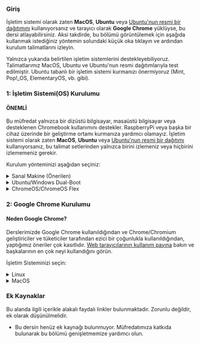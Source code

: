 ### Giriş

İşletim sistemi olarak zaten **MacOS**, **Ubuntu** veya [Ubuntu'nun resmi bir dağıtımını](https://wiki.ubuntu.com/UbuntuFlavors) kullanıyorsanız ve tarayıcı olarak **Google Chrome** yüklüyse, bu dersi atlayabilirsiniz. Aksi takdirde, bu bölümü görüntülemek için aşağıda kullanmak istediğiniz yöntemin solundaki küçük oka tıklayın ve ardından kurulum talimatlarını izleyin.

<div class="lesson-note" markdown="1">

Yalnızca yukarıda belirtilen işletim sistemlerini destekleyebiliyoruz. Talimatlarımız MacOS, Ubuntu ve Ubuntu'nun resmi dağıtımlarıyla test edilmiştir. Ubuntu tabanlı bir işletim sistemi kurmanızı önermiyoruz (Mint, Pop!_OS, ElementaryOS, vb. gibi).

</div>

### 1: İşletim Sistemi(OS) Kurulumu

#### ÖNEMLİ

Bu müfredat yalnızca bir dizüstü bilgisayar, masaüstü bilgisayar veya desteklenen Chromebook kullanımını destekler. RaspberryPi veya başka bir cihaz üzerinde bir geliştirme ortamı kurmanıza yardımcı olamayız. İşletim sistemi olarak zaten **MacOS**, **Ubuntu** veya [Ubuntu'nun resmi bir dağıtımı](https://wiki.ubuntu.com/UbuntuFlavors) kullanıyorsanız, bu talimat setlerinden yalnızca birini izlemeniz veya hiçbirini izlememeniz gerekir.

Kurulum yönteminizi aşağıdan seçiniz:

<details markdown="block">
<summary class="dropDown-header">Sanal Makine (Önerilen)
</summary>

Bir Sanal Makine (VM) kurmak, web geliştirme için bir ortam oluşturmaya başlamanın en kolay ve en güvenilir yoludur. Sanal Makine, mevcut İşletim Sisteminizin (OS), Windows gibi, içinde çalışan komple bir bilgisayar emülasyonudur. Sanal makinenin en büyük dezavantajı, aynı anda iki bilgisayar çalıştırdığınız için yavaş olabilmesidir. Performansını artırmak için birkaç şey yapacağız.

### Step 1: VirtualBox ve Xubuntu'yu İndirme

Bir sanal makine kurmak basit bir işlemdir. Bu kılavuz, sanal makineyi oluşturmak ve çalıştırmak için Oracle'ın VirtualBox programını kullanır. Bu program açık kaynaklı, ücretsiz ve basittir. Daha ne isteyebilirsiniz ki? Şimdi, her şeyin indirildiğinden ve kurulum için hazır olduğundan emin olalım.

#### ÖNEMLİ

Bu talimatları tamamladıktan sonra, **tamamen VM'de çalışmanız beklenmektedir.** Pencereyi büyütün, varsa daha fazla sanal monitör ekleyin, masaüstünün sol üst köşesindeki **Whisker Menu** <img src="https://cdn.statically.io/gh/TheOdinProject/curriculum/96d534641514fe4d62aabe2919fac3c52cb286e7/foundations/installations/installations/imgs/00_whisker_icon.png" alt="The blue-white rodent Whisker Menu Icon" style="display: inline; margin: auto;"> içindeki internet tarayıcısını çalıştırın. Odin Project üzerinde çalışırken sanal makine dışında hiçbir şey kullanmamalısınız. VM'yi bir süre kullandıktan sonra alıştığınızı düşünüyorsanız veya deneyiminizi geliştirmek istiyorsanız, aşağıda talimatları bulunan Ubuntu'yu dual boot yapmanızı öneririz.

#### Step 1.1: VirtualBox'u İndirme

[Buraya tıklayın](https://www.virtualbox.org/wiki/Downloads) ve Windows bilgisayarlar için VirtualBox'ı indirin.

#### Step 1.2: Xubuntu'yu İndirme

Piyasada binlerce Linux dağıtımı var, ancak Xubuntu şüphesiz en popüler ve kullanıcı dostu olanlardan biri. Bir sanal makineye Linux kurarken, [Xubuntu 22.04'ü indirmenizi](https://mirror.us.leaseweb.net/ubuntu-cdimage/xubuntu/releases/22.04/release/) öneririz. Burada listelenen birkaç dosya var, `.iso` ile biteni indirin. Xubuntu, Ubuntu ile aynı temel yazılımı kullanır ancak daha az bilgisayar kaynağı gerektiren bir masaüstü ortamına sahiptir ve bu nedenle sanal makineler için idealdir. İndirme hızını yavaş bulursanız, daha önce bağlantısı verilen bir ABD linki olduğundan [farklı bir link kullanmayı](https://xubuntu.org/release/22-04/#show-all) deneyin.

### Step 2: VirtualBox'ı Yükleme ve Xubuntu'yu Kurma

#### Step 2.1: VirtualBox'ı Yükleme

VirtualBox'ı kurmak çok basittir. Çok fazla teknik bilgi gerektirmez ve Windows bilgisayarınıza herhangi bir program yüklemekle aynı işlemdir. İndirilen VirtualBox dosyasına çift tıkladığınızda yükleme işlemi başlayacaktır. Microsoft Visual C++ 2019 Redistributable Package'ına ihtiyaç duyduğunuzla ilgili bir hata alırsanız, onu [resmi Microsoft Learn sayfasında](https://learn.microsoft.com/en-us/cpp/windows/latest-supported-vc-redist?view=msvc-170#visual-studio-2015-2017-2019-and-2022) bulabilirsiniz. Büyük olasılıkla `X64` Mimarisine sahip sürümü istiyorsunuz (bu 64 bit anlamına gelir). Onu indirin ve kurun, ardından VirtualBox'ı tekrar kurmayı deneyin.

Kurulum sırasında size çeşitli seçenekler sunulacaktır. İhtiyacınız olmadığı için Python Desteğini ok işaretli sürücü simgesine tıklayarak ve **Entire feature will be unavailable** seçeneğini seçerek bırakmanızı öneririz:

   ![The Python option is at the bottom of the list](https://cdn.statically.io/gh/TheOdinProject/curriculum/96d534641514fe4d62aabe2919fac3c52cb286e7/foundations/installations/installations/imgs/01_turn_off_python.png)

Kapatıldıktan sonra kurulum pencereniz bu şekilde görünmelidir:

   ![You want the Python option to have a scarlet "X" on it](https://cdn.statically.io/gh/TheOdinProject/curriculum/96d534641514fe4d62aabe2919fac3c52cb286e7/foundations/installations/installations/imgs/02_c_install.png)

Uygulamayı `C:` sürücüsüne yüklediğinizden emin olun, aksi takdirde hata verme eğilimi vardır. Sanal makinenin kendisi herhangi bir yere kurulabilir ancak buna yakında değineceğiz.
Yazılım yüklenirken ilerleme çubuğu takılmış gibi görünebilir, sadece bitmesini bekleyin.

#### Step 2.2: VirtualBox'ı Xubuntu için Hazırlama

Artık VirtualBox'ı kurduğunuza göre, programı başlatın. Açıldıktan sonra başlangıç ekranını görmelisiniz.

   ![The VirtualBox start screen](https://cdn.statically.io/gh/TheOdinProject/curriculum/96d534641514fe4d62aabe2919fac3c52cb286e7/foundations/installations/installations/imgs/03_start_screen.png)

Sanal bir işletim sistemi oluşturmak için **New** düğmesine tıklayın. Buna **Xubuntu** adını verin, sanal makinenin varsayılan `C:` konumundan başka bir yere kurulmasını istiyorsanız, bunu **Folder** seçeneğinde uygun şekilde değiştirin. Bu, sanal diskinizin bulunacağı yerdir, bu nedenle bunun için en az 30 GB'ınız olduğundan emin olun. **ISO Image** seçeneğinde **Other** seçeneğini seçin ve bilgisayarınızda `.iso` dosyasını bulmanız için bir pencere açılacaktır. Dosya büyük olasılıkla `Downloads` klasöründedir. **Skip Unattended Installation** seçeneğini olduğu gibi bırakın.

   ![Half of the options being greyed out is normal. Don't worry about it.](https://cdn.statically.io/gh/TheOdinProject/curriculum/96d534641514fe4d62aabe2919fac3c52cb286e7/foundations/installations/installations/imgs/04_install_start.png)

**Next** tuşuna basarak devam edin ve sonraki adımları izleyin:

#### Step 2.2.1: Gözetimsiz Konuk İşletim Sistemi(OS) Kurulumu

Şimdi buna benzer bir pencere görmelisiniz:

   ![No need to worry about the Product Key.](https://cdn.statically.io/gh/TheOdinProject/curriculum/96d534641514fe4d62aabe2919fac3c52cb286e7/foundations/installations/installations/imgs/05_unattended_install.png)

**Guest Additions** ve **Install in Background** seçeneklerini işaretleyiniz ve ayrıca **Username** ve **Password** alanlarınızı istediğiniz gibi değiştiriniz. Varsayılan parolayı değiştirmeyi unutursanız, parola `changeme` olacaktır. **Guest Additions ISO**, **Hostname** ve **Domain Name** alanlarını olduğu gibi bırakın. **Next** tuşuna basarak devam edin.


#### Step 2.2.2: Donanım

   ![You might be tempted to give your VM more than 2 processors. Don't.](https://cdn.statically.io/gh/TheOdinProject/curriculum/96d534641514fe4d62aabe2919fac3c52cb286e7/foundations/installations/installations/imgs/06_hardware.png)

Kurulumun **Hardware** bölümünde **Base Memory** değerini en az 2048 MB veya mümkünse daha fazlasına ayarlayınız. Üst limit toplam RAM'inizin yarısıdır ancak önerdiğimiz ayarlarla 4096 MB size sorunsuz bir deneyim sağlayacaktır.

Örneğin, 8 GB (8192 MB) RAM'iniz varsa, sanal makinenizin işletim sistemine 4096 MB'a kadar (1024 MB 1 GB eder) ayırabilirsiniz. Ne kadar RAM'iniz olduğunu bilmiyorsanız, bunu nasıl bulacağınızı öğrenmek için [lütfen bu Google sorgusunu çalıştırın](https://www.google.com/search?q=how+to+find+how+much+ram+you+have). Sanal makineniz biraz yavaş çalışıyorsa, daha fazla bellek ayırmayı deneyin!

_(__not:__ **G**iga**B**aytı **M**ega**B**ayta çevirirken zorlanıyor musunuz? 1 GB RAM 1024 MB'a eşittir. Bu yüzden, **8 GB = 8 x 1024 = 8192 MB** diyebiliriz.)_

**Processors** seçeneği için değer 2'de olmalı ve daha fazla olmamalıdır. **Enable EFI (special OSes only)** seçeneğini olduğu gibi bırakın, yani **işaretli değil**, ve devam etmek için **Next** seçeneğine tıklayın.

#### Step 2.2.3: Sanal Sabit Disk

   ![Don't Pre-allocate Full Size.](https://cdn.statically.io/gh/TheOdinProject/curriculum/96d534641514fe4d62aabe2919fac3c52cb286e7/foundations/installations/installations/imgs/07_virtual_hard_disk.png)

Şimdi, **Disk Size** dışında tüm ayarları olduğu gibi bırakınız, sanal makinenize **en az 30GB** alan vermenizi öneririz. Bu diskin sanal makine oluşturma işleminin ilk adımında belirttiğiniz klasörde oluşturulacağını hatırlatırız, ancak yine de gerekirse disk ileride taşınabilir ve yeniden boyutlandırılabilir.


#### Step 2.2.4: Katılımsız Kuruluma Başlama

**Summary** sayfasına yönlendirilmek için **Next** seçeneğine tıklayın, bu sayfada gözetimsiz kurulum sürecini başlatmak için **Finish** seçeneğine tıklamanız yeterlidir. Bunun en güzel yanı nedir? İşletim sistemini ve GuestAdditions'ı size bir şey sormadan kendi başına yükler! Sadece kendi işini yapmasına izin verin, **Preview** bölümünde bunun gibi bir giriş ekranı gördüğünüzde işlemin bittiğini anlayacaksınız:

   ![The Preview section is in the top right of VirtualBox window.](https://cdn.statically.io/gh/TheOdinProject/curriculum/96d534641514fe4d62aabe2919fac3c52cb286e7/foundations/installations/installations/imgs/08_preview_login.png)

Sadece **Show** adlı yeşil oka tıklayın ve bir sanal makine penceresi ve giriş ekranı ile karşılaşacaksınız. Kurulum işlemi sırasında belirlediğiniz parola ile oturum açın ve yapmamız gereken azıcık bir yapılandırma ayarı kaldı.

**Finish'e** tıkladıktan sonra buna benzer bir hata almanız mümkündür:

   ![The error shows up on the right side of the VirtualBox window and can be a little differently worded.](https://cdn.statically.io/gh/TheOdinProject/curriculum/96d534641514fe4d62aabe2919fac3c52cb286e7/foundations/installations/installations/imgs/09_virtualization_error.png)

Bu, [bilgisayarınızın BIOS/UEFI ayarlarında sanallaştırmayı etkinleştirmeniz](https://access.redhat.com/documentation/en-us/red_hat_enterprise_linux/7/html/virtualization_deployment_and_administration_guide/sect-troubleshooting-enabling_intel_vt_x_and_amd_v_virtualization_hardware_extensions_in_bios) gerektiği anlamına gelir. [Alternatif talimat seti](https://2nwiki.2n.cz/pages/viewpage.action?pageId=75202968). Eğer AMD CPU'nuz varsa muhtemelen aktifleştirmek için `SVM` adında bir şey arıyorsunuzdur, Intel CPU'lar içinse bu ayar `Intel Virtualization Technology'dir`.  Aldığınız hata, bulmanız gereken ayarı söylemelidir. Bunu hallettikten sonra, makineyi **Başlatın** ve akışına bırakın, bir giriş ekranı gördüğünüzde işlemin bittiğini anlayacaksınız:

   ![You can already make your VM full screen or just maximize the window.](https://cdn.statically.io/gh/TheOdinProject/curriculum/96d534641514fe4d62aabe2919fac3c52cb286e7/foundations/installations/installations/imgs/10_login_screen.png)


### Step 3: Doğru sudo İzinlerini Ayarlama

Katılımsız kurulumun VirtualBox tarafından yapılandırılma şekli nedeniyle, hesabınız uygun `sudo` izinlerine sahip değildir. Bunları Windows makinenizdeki `Yönetici olarak çalıştır` ile eşdeğer olarak düşünün, bunları düzene sokmanın neden önemli olacağını tahmin edebilirsiniz.

#### Step 3.1: Users and Group'a Gidiş

İlk olarak, pencerenizin sol üst köşesindeki <img src="https://cdn.statically.io/gh/TheOdinProject/curriculum/96d534641514fe4d62aabe2919fac3c52cb286e7/foundations/installations/installations/imgs/00_whisker_icon.png" alt="The blue-white rodent Whisker Menu Icon" style="display: inline; margin: auto;"> simgesine tıklayın, ardından `Users` yazın ve `Users and Groups'u` göreceksiniz. Üzerine tıklayın.

   ![It should be the top option you see. It is possible that due to localization it'll be called differently - try using the term in your language then.](https://cdn.statically.io/gh/TheOdinProject/curriculum/96d534641514fe4d62aabe2919fac3c52cb286e7/foundations/installations/installations/imgs/11_users_and_groups.png)

#### Step 3.2: Groups'u Yönetme

Karşınıza gelen pencerede **Manage Groups** seçeneğine tıklayınız, ardından listede bir yere tıklayın ve klavyenizden `sudo` yazın. Bu sizi resimdeki gibi `sudo` girdisine getirecektir:

   ![You will find the search functionality like this in many corners of Xubuntu.](https://cdn.statically.io/gh/TheOdinProject/curriculum/96d534641514fe4d62aabe2919fac3c52cb286e7/foundations/installations/installations/imgs/12_sudo_group.png)

#### Step 3.2: Kendini sudo'ya Ekleme

`sudo` seçiliyken **Properties** seçeneğine tıklayın ve açılan pencerede kullanıcı adınızı aşağıdaki gibi işaretleyin:

   ![No need to touch anything else.](https://cdn.statically.io/gh/TheOdinProject/curriculum/96d534641514fe4d62aabe2919fac3c52cb286e7/foundations/installations/installations/imgs/13_sudo_properties.png)

Ve ardından **OK**'a tıklayın. Bir parola, giriş yaparken kullandığınız parola ile aynı, istemiyle karşılaşacaksınız.

#### Step 3.3: Sanal Makinenizi Yeniden Başlatma

Tüm bunlar tamamlandığına göre, bu pencereleri kapatabilir ve sanal makinenizi yeniden başlatabilirsiniz. Klavyede <kbd>CTRL + ALT + T</kbd> yaparak `Terminal` penceresi açabilirsiniz ve terminalde `reboot` yazın ardından komutu çalıştırmak için <kbd>Enter'a</kbd> basın. Alternatif olarak, <img src="https://cdn.statically.io/gh/TheOdinProject/curriculum/96d534641514fe4d62aabe2919fac3c52cb286e7/foundations/installations/installations/imgs/00_whisker_icon.png" alt="The blue-white rodent Whisker Menu Icon" style="display: inline; margin: auto;"> ikonuna tıklayabilirsiniz, ardından sağ alttaki güç simgesine tıklayın ve **Restart** seçeneğini seçin.

   ![You might want to take note of other options that you see in this menu.](https://cdn.statically.io/gh/TheOdinProject/curriculum/96d534641514fe4d62aabe2919fac3c52cb286e7/foundations/installations/installations/imgs/14_logout.png)

   ![Not the most exciting of menus, but take note of the Shut Down option.](https://cdn.statically.io/gh/TheOdinProject/curriculum/96d534641514fe4d62aabe2919fac3c52cb286e7/foundations/installations/installations/imgs/15_restart.png)

#### Step 3.4: Yeni Kazandığınız sudo Ayrıcalıklarını Test Etme

Artık `sudo'ya` erişiminiz olduğuna göre, bunu Xubuntu'yu `Terminal` üzerinden güncellemek için kullanabiliriz. Terminal`i açın ve aşağıdaki komutları birbiri ardına kullanın:

~~~bash
sudo apt update
sudo apt upgrade
~~~

İlk komutu kullandıktan sonra parolanız sorulacaktır, parolanızı yazın ve <kbd>Enter'a</kbd> basarak terminalinize parolayı iletin. Ne yazdığınıza dair görsel bir geri bildirim olmayacaktır, ancak gerçekten yazıyorsunuz.

Bir süre `sudo apt upgrade` çalıştıktan sonra terminalde bir şeyler yüklemek isteyip istemediğiniz sorulacaktır, makinenizi güncellemek için bunu yapın. Herhangi bir sorun yaşarsanız, [Discord sunucumuza](https://discord.gg/V75WSQG) gelmekten ve `#virtualbox-help` kanalında yardım istemekten çekinmeyin.

### Step 4: Yeni Sanal Makinenizi Anlama

İşte sanal ortamda çalışmaya başlamanıza yardımcı olacak bazı ipuçları:

-   Sanal makine ayarlarınızda araç çubuğunu etkinleştirin. Burada, özellikle tam ekran veya çoklu ekranlarla ilgili olanlar olmak üzere, oynamak isteyebileceğiniz yararlı seçenekler vardır. Bunu yapmak için **Settings** seçeneğine tıklayın ve ardından **User Interface'e** gidin ve son olarak **Show at Top of Screen** seçeneğini işaretleyin.
    ![It's a good idea to look around the settings overall to get a feel of what's possible.](https://cdn.statically.io/gh/TheOdinProject/curriculum/96d534641514fe4d62aabe2919fac3c52cb286e7/foundations/installations/installations/imgs/16_toolbar.png)
-   Tüm çalışmalarınız sanal makinede gerçekleşmelidir. Metin düzenleyiciniz, dil ortamlarınız ve çeşitli araçlar dahil olmak üzere kodlama için ihtiyacınız olan her şeyi sanal makineye yükleyeceksiniz. Sanal makinenizin içindeki Xubuntu, önceden yüklenmiş bir web tarayıcısı ile birlikte gelir, ancak kısa bir süre sonra Chrome'u yükleyeceğiz.
-   Sanal makinenize yazılım yüklemek için, Xubuntu sanal makinesinin içinden Linux (Ubuntu) kurulum talimatlarını takip edeceksiniz.
-   Discord kanalımızda yardım isterken ekran görüntüsü almanız gerekebilir, nerede kullandığınıza bağlı olarak nasıl yapacağınız aşağıda açıklanmıştır:
    -   **Sanal Makinenin içinde:** Ekranınızın bir kısmının ekran görüntüsünü almak için <kbd>Shift + PrtSrc</kbd> tuş kombinasyonunu kullanabilirsiniz. Alternatif olarak, **Whisker Menu'ye** tıklayabilir ve **Screenshot** yazabilirsiniz. Burada tüm ekranınızın, bulunduğunuz pencerenin ekran görüntüsünü almayı veya yakalamak için belirli bir alanı belirlemeyi seçebilirsiniz.
    -   **Ana sisteminizde (Windows):** Ana sistem tuşunun kısayolunu (<kbd>Right Ctrl + E</kbd>) kullanabilir veya tam ekran görüntüsü için **View -> Take Screenshot** seçeneğine tıklayabilirsiniz. Farklı bir yol, sanal makine pencerenizin dışına tıklayarak pencerenin odağından çıkmak ve ardından ekranınızın bir kısmının ekran görüntüsünü almak için standart Windows kısayolu olan <kbd>Windows tuşu + Shift + S</kbd> kombinasyonunu kullanmak olabilir.
-   **Unutmayın:** TOP menüsüyle ilgili yapacağınız tüm geliştirmeler sanal makinede yapılmalıdır.
-   Tam ekrana geçmenizi (**View -> Full-screen Mode**) ve ana işletim sisteminizi (Windows) unutmanızı öneririz. En iyi performans için, sanal makinenizi çalıştırırken ana işletim sisteminizdeki tüm programları kapatın.
-   Sanal makine ayarlarınızın **Display** sekmesine ek monitörler eklediyseniz, sanal makine çalışırken **View -> Virtual Screen 2 -> Enable** seçeneğine tıklayın. Birden fazla monitörü tam ekran çalıştırabilirsiniz, ancak sanal makine daha fazla **Video Belleği** isteyebilir. Zaten daha fazla monitör eklerken arttırmış olmanız gerekir. **Tam ekrana geçmeden önce Sanal Ekranlarınızı pencere modunda açtığınızdan emin olun, aksi takdirde çalışmazlar.** Tam ekrandan çıktıktan sonra ikincil ekranınız kapanabilir. Bu talimatlarla yeniden açabilirsiniz.


#### Sık Karşılaşılan Sorunlar/Sorular:

-   Sanal makineyi başlatmaya çalıştığınızda yalnızca siyah bir ekranla karşılaşırsanız, sanal makineyi kapatın ve `power off'a` tıklayın , **Settings -> Display** seçeneğine tıklayın ve **Enable 3D Acceleration** seçeneğinin İŞARETLENMEDİĞİNDEN ve Video memory'nin **EN AZ 128MB** olarak ayarlandığından emin olun.
-   Yeriniz mi kalmadı? [Discord kanalımızdaki bu talimatlara bakın](https://discord.com/channels/505093832157691914/690588860085960734/1015965403572351047).
-   Dokunmatik ekran mı kullanıyorsunuz? VirtualBox'ta dokunmatik ekranın nasıl etkinleştirileceğine dair [işte bir video](https://www.youtube.com/watch?v=hW-iyHHoDy4).
-   **Sanal Makine için performans ipuçları**:
    -   Sanal makineyi çalıştırırken Windows'taki etkinliğinizi en aza indirin. Dizüstü bilgisayara sahipseniz muhtemelen şarja takılı kullanınız.
    -   Processors ayarının yalnızca 2 olarak ayarlandığından ve sanal makinenize verdiğiniz belleğin toplam RAM'inizin en fazla yarısı ve en az 2GB olduğundan emin olun. Eğer 2GB ayıramıyorsanız, dual boot kullanın.
    -   Videolar sanal makinede takılıyorsa, Video Memory ayarını mümkün olan en üst düzeye çıkardığınızdan emin olun veya alternatif olarak makineniz kaldırabiliyorsa Windows'unuzda oynatın. Etkinleştirdiyseniz 3D Acceleration ayarını devre dışı bırakın.
    -   Sanal makine pencerenizin sağ alt köşesindeki <img src="https://cdn.statically.io/gh/TheOdinProject/curriculum/96d534641514fe4d62aabe2919fac3c52cb286e7/foundations/installations/installations/imgs/17_turtle.png" alt="Icon with a green turtle and a V" style="display: inline; margin: auto;"> simgesine dikkat edin, eğer varsa, burada [VirtualBox forumunda ondan nasıl kurtulacağınıza dair bir başlık var](https://forums.virtualbox.org/viewtopic.php?f=25&t=99390). Bunun yerine <img src="https://cdn.statically.io/gh/TheOdinProject/curriculum/96d534641514fe4d62aabe2919fac3c52cb286e7/foundations/installations/installations/imgs/18_vboxV.png" alt="Icon of a chip with a V" style="display: inline; margin: auto;"> simgesi de bulunabilir. Eğer sağ altta <img src="https://cdn.statically.io/gh/TheOdinProject/curriculum/96d534641514fe4d62aabe2919fac3c52cb286e7/foundations/installations/installations/imgs/17_turtle.png" alt="Icon with a green turtle and a V" style="display: inline; margin: auto;"> veya <img src="https://cdn.statically.io/gh/TheOdinProject/curriculum/96d534641514fe4d62aabe2919fac3c52cb286e7/foundations/installations/installations/imgs/18_vboxV.png" alt="Icon of a chip with a V" style="display: inline; margin: auto;"> görmüyorsanız, bunları görmek için tam ekran modundan çıkmanız gerekir.
  -   Performansınız hala yetersizse, dual boot yapın çünkü bu, tüm bilgisayar kaynaklarını yalnızca bir işletim sistemi için kullandığınızı garanti edecek ve böylece deneyiminizi önemli ölçüde arttıracaktır.
-   Farenizin kaydırma tekerleği Google Chrome'da garip davranıyorsa ve sanal makinenizin istendiği gibi çalıştığından emin olmak için sanal makine performans ipuçlarını gözden geçirdiyseniz, `imwheel'e` bakın: [daha fazla bilgi için bu AskUbuntu talimatlarına bakın](https://askubuntu.com/a/621140). VSCode'u yüklediyseniz, `gedit` yerine bu talimatları kullanın, aksi takdirde `sudo apt install gedit` komutuyla gedit'i yükleyin. Eğer gedit'i `snap` ile yüklerseniz, dosyayı kaydetmenize izin vermez. Her açılışta `imwheel`in çalıştığından emin olmak için whisker menüsüne tıklamalısınız <img src="https://cdn.statically.io/gh/TheOdinProject/curriculum/96d534641514fe4d62aabe2919fac3c52cb286e7/foundations/installations/installations/imgs/00_whisker_icon.png" alt="The blue-white rodent Whisker Menu Icon" style="display: inline; margin: auto;"> , ardından `Session` yazın ve `Session and Startup'a` tıklayın. `Application Autostart'ı` göreceksiniz ve ona gidin, sonra da `Add'e` tıklayın. `Name` değeri için `imwheel` ve `Command` değeri için `imwheel -b "4 5` girin. `OK'e` tıklayın ve her şey hazır olmalı.

### Step 5: Güvenli Bir Şekilde Sanal Makinenizi Kapatma

Günlük kullandığınız bilgisayarın fişini çekmezsiniz, değil mi? Neden aynı şeyi sanal bilgisayarınız için yapasınız ki? X düğmesine tıklayıp sanal bilgisayarınızı kapattığınızda, dosyalarınıza da elveda diyebilirsiniz. Bu bölümde, sanal bilgisayarınızı kapatmanın üç yolunu öğreneceksiniz.

#### 1. Seçenek - Kullanıcı Arayüzüyle Sanal Makine İçinden Kapatma

**Whisker Menu** <img src="https://cdn.statically.io/gh/TheOdinProject/curriculum/96d534641514fe4d62aabe2919fac3c52cb286e7/foundations/installations/installations/imgs/00_whisker_icon.png" alt="The blue-white rodent Whisker Menu Icon" style="display: inline; margin: auto;"> üzerine tıkladığınızda ve güç simgesine tıkladığınızda, oturumunuzu nasıl değiştireceğiniz konusunda **Shut Down** seçeneği de dahil olmak üzere çeşitli seçenekler sunulur. Evet, daha önce **Restart** için kullandığınız yerle aynı yer!

#### 2. Seçenek - Terminal ile Sanal Makine İçinden Kapatma

Bu durumda basitçe `poweroff` komutunu yazmanız yeterli olacaktır. Sisteminiz hemen kapanacaktır.

#### 3. Seçenek - Sanal Makinenin Dışından Kapatma

Güvenli bir şekilde kapatma hedefine ulaşmanın son yolu sanal makine arayüzünü kullanmaktır. File sekmesine tıklamak ve kapat düğmesine (güç simgeli) basmak **Close Virtual Machine** başlıklı bir açılır pencere getirecektir. Bu açılır pencere **Save the machine state**, **Send the shutdown signal** veya **Power off the machine** seçeneklerinden hangisini istediğinizi sorar.

![VM File Menu](https://cdn.statically.io/gh/TheOdinProject/curriculum/96d534641514fe4d62aabe2919fac3c52cb286e7/foundations/installations/installations/imgs/19_vbox_close.png)

![Close Virtual Machine Menu](https://cdn.statically.io/gh/TheOdinProject/curriculum/96d534641514fe4d62aabe2919fac3c52cb286e7/foundations/installations/installations/imgs/20_send_shutdown.png)

Güvende olmak için **Send the shutdown signal'ı** seçin ve OK'a tıklayın. Bu, sanal makinenizi güvenli bir şekilde kapatacaktır ve dosyalarınız bozulmayacaktır.

</details>

<details markdown="block">
<summary class="dropDown-header">Ubuntu/Windows Dual-Boot
</summary>

### Başlamadan Önce Bu Bölümün Tamamını Okuyun

Dual boot, bilgisayarınızda basit bir yeniden başlatma ile arasında geçiş yapabileceğiniz iki işletim sistemi sağlar. Siz açıkça söylemediğiniz sürece bir işletim sistemi diğerini değiştirmeyecektir. Devam etmeden önce, önemli verilerinizi yedeklediğinizden ve yardım istemek için bir yolunuz olduğundan emin olun. Kaybolursanız, korkarsanız veya takılırsanız, [Odin Teknik Destek sohbet odasında](https://discordapp.com/channels/505093832157691914/514204667245363200) yardıma hazırız. Gelin ve "Merhaba" deyin!

### Step 1: Ubuntu'yu İndirme

Öncelikle, bilgisayarınıza kurmak istediğiniz Ubuntu sürümünü indirmeniz gerekir. Ubuntu'nun farklı sürümleri ("dağıtımları") vardır, ancak biz standart masaüstü [Ubuntu](https://releases.ubuntu.com/22.04/) sürümünü öneriyoruz. Eğer daha eski bir bilgisayar kullanıyorsanız, [Xubuntu](https://xubuntu.org/release/22-04/)'yu öneriyoruz. [Ubuntu](https://releases.ubuntu.com/22.04/) veya [Xubuntu](https://xubuntu.org/release/22-04/)'nun 64-bit sürümünü indirdiğinizden emin olun.

### Step 2: Önyüklenebilir Flash Bellek Oluşturma

Ardından, Ubuntu'yu sabit sürücünüze yükleyebilmeniz için önyüklenebilir bir flash bellek oluşturmak üzere [bu kılavuzu](https://itsfoss.com/create-live-usb-of-ubuntu-in-windows/) izleyin. Eğer flash belleğiniz yoksa CD ya da DVD de kullanabilirsiniz.

Not: İsterseniz bu yöntemi [farklı Ubuntu dağıtımlarını](https://www.ubuntu.com/download/flavours) denemek için kullanabilirsiniz. Bu imajlar, kurulum yapmadan farklı dağıtımları denemenize olanak tanır. İşletim sistemini bir flash bellekten çalıştırmanın işletim sisteminin yavaş çalışmasına neden olacağını ve flash belleğinizin ömrünü azaltabileceğini unutmayın.

### Step 3: Ubuntu'yu Yükleme

#### Step 3.1: Flash Bellekten Önyükleme

İlk olarak, Ubuntu'yu flash sürücünüzden önyüklemeniz gerekir. Tam olarak ne yapmanız gerektiği değişebilir, ancak genel olarak aşağıdakileri yapmanız gerekecektir:

-  Flash belleği bilgisayara takın.
-  Bilgisayarı yeniden başlatın.
-  Sabit disk yerine flash belleği önyüklenebilir aygıt olarak seçin.

Örneğin, bir Dell bilgisayarda boot menüsünü açmak için, flash sürücüyü takmanız, bilgisayarı yeniden başlatmanız ve bilgisayar ilk açılırken F12 tuşuna basmanız gerekir. Buradan, flash bellekten önyükleme yapmayı seçebilirsiniz. Sizin bilgisayarınızda yöntem tam olarak aynı olmayabilir, ancak Google bunu çözmenize yardımcı olabilir.

#### Step 3.2: Ubuntu'yu Yükleme

Flash bellekteki Ubuntu sürümünü test etmek isterseniz, 'Try me' seçeneğine tıklayın. Beğendiğiniz bir Ubuntu çeşidi bulduğunuzda, 'Install'a tıklayın ve bir sonraki adıma geçin.

Ubuntu'yu yüklemek, bilgisayarınızda asıl değişikliklerin olmaya başladığı yerdir. Varsayılan ayarlar çoğunlukla mükemmeldir, ancak **"Install Ubuntu alongside Windows"** seçeneğini seçtiğinizden ve Ubuntu için ayrılan disk alanını 30 GB'a (veya yapabiliyorsanız daha fazlasına) değiştirdiğinizden emin olun.

Adım adım yönergeler için lütfen Dave's RoboShack'in [kurulum kılavuzunu](https://medium.com/linuxforeveryone/how-to-install-ubuntu-20-04-and-dual-boot-alongside-windows-10-323a85271a73) takip edin.

### Intel RST (Hızlı Depolama Teknolojisi)

Ubuntu'yu yüklemeye çalışırken **Intel RST'yi** devre dışı bırakmanızı isteyen bir hatayla karşılaşırsanız, [Stack Exchange'deki bu yönergeleri](https://askubuntu.com/questions/1233623/workaround-to-install-ubuntu-20-04-with-intel-rst-systems/1233644#1233644) ve de özellikle **Choice #2'yi** takip edin. Bu işlem, anakart depolama sürücünüzü Ubuntu ile çalışacak şekilde değiştirdikten sonra Windows'u güvenli modda önyükleme yapmaya zorlar. Windows önyükleme yaptıktan sonra, zorunlu güvenli mod devre dışı bırakılır ve Ubuntu'yu bir kez daha yüklemeyi deneyebilirsiniz.

</details>

<details markdown="block">
<summary class="dropDown-header">ChromeOS/ChromeOS Flex
</summary>

Yakın zamanda eklenen Linux terminali çalıştırabilme özelliği ile ChromeOS platformu, yerel Linux uygulamalarının yüklenebilmesine açılmıştır. Odin Project'i tamamlamak için Chromebook'unuzu kullanmak istiyorsanız, birkaç gereksinimi karşıladığınızdan emin olmanız gerekir:

1.  Desteklenen bir Chromebook'unuz olmalı:
    -   [Resmi Chromebook'lar](https://www.chromium.org/chromium-os/chrome-os-systems-supporting-linux)
    -   [ChromeOS Flex Chromebook'lar](https://support.google.com/chromeosflex/answer/11513094)
2.  Linux'u [bu talimatları](https://support.google.com/chromebook/answer/9145439?hl=en) izleyerek kurabilirsiniz

Bu iki gereksinimi de başarıyla karşıladıktan sonra, tüm müfredat boyunca Linux talimatlarını takip edebilirsiniz.

</details>

### 2: Google Chrome Kurulumu

#### Neden Google Chrome?

Derslerimizde Google Chrome kullanıldığından ve Chrome/Chromium geliştiriciler ve tüketiciler tarafından ezici bir çoğunlukla kullanıldığından, yaptığımız öneriler çok kasıtlıdır.
[Web tarayıcılarının kullanım payına](https://en.wikipedia.org/wiki/Usage_share_of_web_browsers#Summary_tables) bakın ve başkalarının en çok neyi kullandığını görün.

İşletim Sisteminizi seçin:

<details markdown="block">
<summary class="dropDown-header">Linux</summary>

#### 1. Adım: Google Chrome'u İndirme

   -   **Terminali** açın
   -   En son **Google Chrome** `.deb` paketini indirmek için aşağıdaki komutu çalıştırın

~~~bash
wget https://dl.google.com/linux/direct/google-chrome-stable_current_amd64.deb
~~~

#### 2. Adım: Google Chrome'u Yükleme

   -   **Google Chrome** `.deb` paketini yüklemek için terminale aşağıdaki komutu girin

       ~~~bash
       sudo apt install ./google-chrome-stable_current_amd64.deb
       ~~~

   -   Gerekirse şifrenizi girin

   _(__not__: `N: Download is performed unsandboxed (...)` ile başlayan bir uyarı görebilirsiniz. Bu konuda endişelenmenize gerek yok. [Daha fazla bilgi için bu reddit gönderisini okuyun.](https://www.reddit.com/r/linux4noobs/comments/ux6cwx/comment/i9x2twx/))_

#### 3. Adım: Kurulum Dosyasını Silme

~~~bash
rm google-chrome-stable_current_amd64.deb
~~~

#### 4. Adım: Google Chrome'u Kullanma

Chrome'u iki şekilde başlatabilirsiniz,

   -   Applications menüsünden **Google Chrome** öğesine tıklayın
   -   **Veya**, terminalde `google-chrome` komutunu çalıştırın

~~~bash
google-chrome
~~~

_(__not__: Chrome, bu terminali çeşitli mesajları vermek için kullanacak ve diğer komutları çalıştırmanıza izin vermeyecektir. Bu mesajlar için endişelenmeyin. Diğer komutlar için de Chrome'u çalıştırdığınız terminali kullanmak istiyorsanız, `google-chrome &` komutunu kullanın.)_

</details>

<details markdown="block">
<summary class="dropDown-header">MacOS</summary>

#### 1. Adım: Google Chrome'u İndirme

   -   [Google Chrome indirme sayfasını ziyaret edin](https://www.google.com/chrome/)
   -   **Download Chrome for Mac'e** tıklayın

#### 2. Adım: Google Chrome'u Yükleme

   -   **Downloads** klasörünü açın
   -   **googlechrome.dmg** dosyasına çift tıklayın
   -   Google Chrome simgesini **Applications** klasörü simgesine sürükleyin

#### 3. Adım: Kurulum Dosyasını Silme

   -   **Finder'ı** açın
   -   Kenar çubuğunda Google Chrome'un yanındaki **ok** işaretine tıklayın
   -   **Downloads** klasörüne gidin
   -   **googlechrome.dmg** dosyasını çöp kutusuna sürükleyin

#### 4. Adım: Google Chrome'u Kullanma

   -   **Applications** klasörüne gidin
   -   **Google Chrome'a** çift tıklayın

</details>

### Ek Kaynaklar

Bu alanda ilgili içerikle alakalı faydalı linkler bulunmaktadır. Zorunlu değildir, ek olarak düşünülmelidir.

* Bu dersin henüz ek kaynağı bulunmuyor. Müfredatımıza katkıda bulunarak bu bölümü genişletmemize yardımcı olun.

